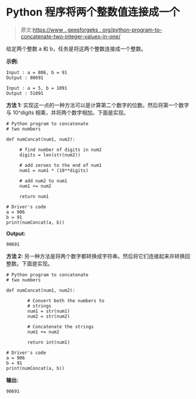 # Python 程序将两个整数值连接成一个

> 原文:[https://www . geesforgeks . org/python-program-to-concatenate-two-integer-values-in-one/](https://www.geeksforgeeks.org/python-program-to-concatenate-two-integer-values-into-one/)

给定两个整数 a 和 b，任务是将这两个整数连接成一个整数。

**示例:**

```
Input : a = 806, b = 91
Output : 80691

Input : a = 5, b = 1091
Output : 51091

```

**方法 1:** 实现这一点的一种方法可以是计算第二个数字的位数。然后将第一个数字与 10^digits 相乘，并将两个数字相加。下面是实现。

```
# Python program to concatenate
# two numbers

def numConcat(num1, num2):

     # find number of digits in num2
     digits = len(str(num2))

     # add zeroes to the end of num1
     num1 = num1 * (10**digits)

     # add num2 to num1
     num1 += num2

     return num1

# Driver's code
a = 906
b = 91
print(numConcat(a, b))
```

**Output:**

```
90691

```

**方法 2:** 另一种方法是将两个数字都转换成字符串。然后将它们连接起来并转换回整数。下面是实现。

```
# Python program to concatenate
# two numbers

def numConcat(num1, num2):

        # Convert both the numbers to
        # strings
        num1 = str(num1)
        num2 = str(num2)

        # Concatenate the strings
        num1 += num2

        return int(num1)

# Driver's code
a = 906
b = 91
print(numConcat(a, b))
```

**输出:**

```
90691

```